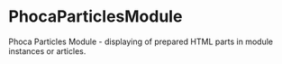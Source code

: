 # PhocaParticlesModule
 Phoca Particles Module - displaying of prepared HTML parts in module instances or articles.
